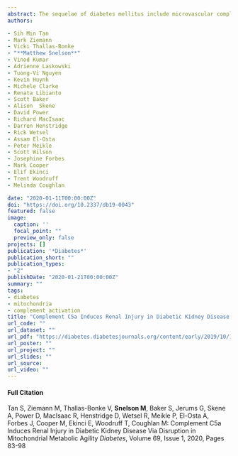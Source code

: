 ```yaml
---
abstract: The sequelae of diabetes mellitus include microvascular complications such as diabetic kidney disease (DKD), which involves glucose-mediated renal injury that is associated with a disruption in mitochondrial metabolic agility, inflammation and fibrosis. We explored the role of the innate immune complement component C5a, a potent mediator of inflammation, in the pathogenesis of DKD in clinical and experimental diabetes. Marked systemic elevation in C5a activity was demonstrated in patients with diabetes which was not therapeutically targeted by conventional renoprotective agents. C5a and its receptor (C5aR1) were upregulated early in the disease process and prior to manifest kidney injury in several diverse rodent models of diabetes. Genetic deletion of C5aR1 in mice conferred protection against diabetes-induced renal injury. Transcriptomic profiling of kidney revealed diabetes-induced downregulation of pathways involved in mitochondrial fatty acid metabolism. Interrogation of the lipidomics signature revealed abnormal cardiolipin remodelling in the diabetic kidney, a cardinal sign of disrupted mitochondrial architecture and bioenergetics. In vivo delivery of an orally active inhibitor of C5aR1 (PMX53) reversed the phenotypic changes and normalized the renal mitochondrial fatty acid profile, cardiolipin remodelling and citric acid cycle intermediates. In vitro exposure of human renal proximal tubular epithelial cells to C5a led to altered mitochondrial respiratory function and reactive oxygen species generation. These studies provide evidence for a pivotal role of the C5a/C5aR1 axis in propagating renal injury in the development of DKD via disruption of mitochondrial agility, establishing a new immunometabolic signalling pathway in DKD.
authors:

- Sih Min Tan 
- Mark Ziemann 
- Vicki Thallas-Bonke
- "**Matthew Snelson**"
- Vinod Kumar 
- Adrienne Laskowski 
- Tuong-Vi Nguyen
- Kevin Huynh
- Michele Clarke 
- Renata Libianto
- Scott Baker
- Alison  Skene
- David Power
- Richard MacIsaac 
- Darren Henstridge
- Rick Wetsel
- Assam El-Osta
- Peter Meikle
- Scott Wilson
- Josephine Forbes
- Mark Cooper
- Elif Ekinci
- Trent Woodruff
- Melinda Coughlan

date: "2020-01-11T00:00:00Z"
doi: "https://doi.org/10.2337/db19-0043"
featured: false
image:
  caption: ''
  focal_point: ""
  preview_only: false
projects: []
publication: '*Diabetes*'
publication_short: ""
publication_types:
- "2"
publishDate: "2020-01-21T00:00:00Z"
summary: ""
tags: 
- diabetes
- mitochondria
- complement activation
title: "Complement C5a Induces Renal Injury in Diabetic Kidney Disease Via Disruption in Mitochondrial Metabolic Agility"
url_code: ""
url_dataset: ""
url_pdf: "https://diabetes.diabetesjournals.org/content/early/2019/10/10/db19-0043"
url_poster: ""
url_project: ""
url_slides: ""
url_source: 
url_video: ""
---
```


#### Full Citation
Tan S, Ziemann M, Thallas-Bonke V, **Snelson M**, Baker S, Jerums G, Skene A, Power D, MacIsaac R, Henstridge D, Wetsel R, Meikle P, El-Osta A, Forbes J, Cooper M, Ekinci E, Woodruff T, Coughlan M: Complement C5a Induces Renal Injury in Diabetic Kidney Disease Via Disruption in Mitochondrial Metabolic Agility *Diabetes*, Volume 69, Issue 1, 2020, Pages 83-98